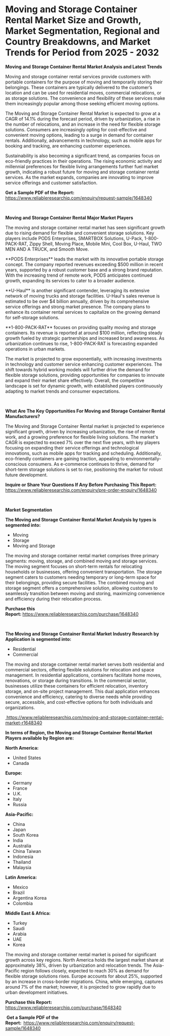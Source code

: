 <p><h1>Moving and Storage Container Rental Market Size and Growth, Market Segmentation, Regional and Country Breakdowns, and Market Trends for Period from 2025 -  2032</h1></p><p><strong>Moving and Storage Container Rental Market Analysis and Latest Trends</strong></p>
<p><p>Moving and storage container rental services provide customers with portable containers for the purpose of moving and temporarily storing their belongings. These containers are typically delivered to the customer’s location and can be used for residential moves, commercial relocations, or as storage solutions. The convenience and flexibility of these services make them increasingly popular among those seeking efficient moving options.</p><p>The Moving and Storage Container Rental Market is expected to grow at a CAGR of 14.1% during the forecast period, driven by urbanization, a rise in the number of relocations, and an increase in the need for flexible storage solutions. Consumers are increasingly opting for cost-effective and convenient moving options, leading to a surge in demand for container rentals. Additionally, advancements in technology, such as mobile apps for booking and tracking, are enhancing customer experiences. </p><p>Sustainability is also becoming a significant trend, as companies focus on eco-friendly practices in their operations. The rising economic activity and millennial preferences for flexible living arrangements further fuel market growth, indicating a robust future for moving and storage container rental services. As the market expands, companies are innovating to improve service offerings and customer satisfaction.</p></p>
<p><strong>Get a Sample PDF of the Report:&nbsp;</strong> <a href="https://www.reliableresearchiq.com/enquiry/request-sample/1648340?utm_campaign=2948&utm_medium=2&utm_source=Github&utm_content=ia&utm_term=16042025&utm_id=moving-and-storage-container-rental">https://www.reliableresearchiq.com/enquiry/request-sample/1648340</a></p>
<p>&nbsp;</p>
<p><strong>Moving and Storage Container Rental Major Market Players</strong></p>
<p><p>The moving and storage container rental market has seen significant growth due to rising demand for flexible and convenient storage solutions. Key players include PODS Enterprises, SMARTBOX Solutions, U-Pack, 1-800-PACK-RAT, Zippy Shell, Moving Place, Mobile Mini, Cool Box, U-Haul, TWO MEN AND A TRUCK, and Smooth Move.</p><p>**PODS Enterprises** leads the market with its innovative portable storage concept. The company reported revenues exceeding $500 million in recent years, supported by a robust customer base and a strong brand reputation. With the increasing trend of remote work, PODS anticipates continued growth, expanding its services to cater to a broader audience.</p><p>**U-Haul** is another significant contender, leveraging its extensive network of moving trucks and storage facilities. U-Haul's sales revenue is estimated to be over $4 billion annually, driven by its comprehensive service offerings and strong market presence. The company plans to enhance its container rental services to capitalize on the growing demand for self-storage solutions.</p><p>**1-800-PACK-RAT** focuses on providing quality moving and storage containers. Its revenue is reported at around $100 million, reflecting steady growth fueled by strategic partnerships and increased brand awareness. As urbanization continues to rise, 1-800-PACK-RAT is forecasting expanded operations in urban markets.</p><p>The market is projected to grow exponentially, with increasing investments in technology and customer service enhancing customer experiences. The shift towards hybrid working models will further drive the demand for flexible storage solutions, providing opportunities for companies to innovate and expand their market share effectively. Overall, the competitive landscape is set for dynamic growth, with established players continuously adapting to market trends and consumer expectations.</p></p>
<p>&nbsp;</p>
<p><strong>What Are The Key Opportunities For Moving and Storage Container Rental Manufacturers?</strong></p>
<p><p>The Moving and Storage Container Rental market is projected to experience significant growth, driven by increasing urbanization, the rise of remote work, and a growing preference for flexible living solutions. The market's CAGR is expected to exceed 7% over the next five years, with key players focusing on expanding their service offerings and technological innovations, such as mobile apps for tracking and scheduling. Additionally, eco-friendly containers are gaining traction, appealing to environmentally-conscious consumers. As e-commerce continues to thrive, demand for short-term storage solutions is set to rise, positioning the market for robust future development.</p></p>
<p><strong>Inquire or Share Your Questions If Any Before Purchasing This Report:</strong> <a href="https://www.reliableresearchiq.com/enquiry/pre-order-enquiry/1648340?utm_campaign=2948&utm_medium=2&utm_source=Github&utm_content=ia&utm_term=16042025&utm_id=moving-and-storage-container-rental">https://www.reliableresearchiq.com/enquiry/pre-order-enquiry/1648340</a></p>
<p>&nbsp;</p>
<p><strong>Market Segmentation</strong></p>
<p><strong>The Moving and Storage Container Rental Market Analysis by types is segmented into:</strong></p>
<p><ul><li>Moving</li><li>Storage</li><li>Moving and Storage</li></ul></p>
<p><p>The moving and storage container rental market comprises three primary segments: moving, storage, and combined moving and storage services. The moving segment focuses on short-term rentals for relocating households or businesses, offering convenient transportation. The storage segment caters to customers needing temporary or long-term space for their belongings, providing secure facilities. The combined moving and storage segment offers a comprehensive solution, allowing customers to seamlessly transition between moving and storing, maximizing convenience and efficiency during their relocation process.</p></p>
<p><strong>Purchase this Report:&nbsp;</strong><a href="https://www.reliableresearchiq.com/purchase/1648340?utm_campaign=2948&utm_medium=2&utm_source=Github&utm_content=ia&utm_term=16042025&utm_id=moving-and-storage-container-rental">https://www.reliableresearchiq.com/purchase/1648340</a></p>
<p>&nbsp;</p>
<p><strong>The Moving and Storage Container Rental Market Industry Research by Application is segmented into:</strong></p>
<p><ul><li>Residential</li><li>Commercial</li></ul></p>
<p><p>The moving and storage container rental market serves both residential and commercial sectors, offering flexible solutions for relocation and space management. In residential applications, containers facilitate home moves, renovations, or storage during transitions. In the commercial sector, businesses utilize these containers for efficient relocation, inventory storage, and on-site project management. This dual application enhances convenience and efficiency, catering to diverse needs while providing secure, accessible, and cost-effective options for both individuals and organizations.</p></p>
<p><a href="https://www.reliableresearchiq.com/moving-and-storage-container-rental-market-r1648340?utm_campaign=2948&utm_medium=2&utm_source=Github&utm_content=ia&utm_term=16042025&utm_id=moving-and-storage-container-rental">&nbsp;https://www.reliableresearchiq.com/moving-and-storage-container-rental-market-r1648340</a></p>
<p><strong>In terms of Region, the Moving and Storage Container Rental Market Players available by Region are:</strong></p>
<p>
    <p> <strong> North America: </strong>
        <ul>
            <li>United States</li>
            <li>Canada</li>
        </ul>
        </p> 
    <p> <strong> Europe: </strong>
        <ul>
            <li>Germany</li>
            <li>France</li>
            <li>U.K.</li>
            <li>Italy</li>
            <li>Russia</li>
        </ul>
        </p> 
    <p> <strong> Asia-Pacific: </strong>
        <ul>
            <li>China</li>
            <li>Japan</li>
            <li>South Korea</li>
            <li>India</li>
            <li>Australia</li>
            <li>China Taiwan</li>
            <li>Indonesia</li>
            <li>Thailand</li>
            <li>Malaysia</li>
        </ul>
        </p> 
    <p> <strong> Latin America: </strong>
        <ul>
            <li>Mexico</li>
            <li>Brazil</li>
            <li>Argentina Korea</li>
            <li>Colombia</li>
        </ul>
        </p> 
    <p> <strong> Middle East & Africa: </strong>
        <ul>
            <li>Turkey</li>
            <li>Saudi</li>
            <li>Arabia</li>
            <li>UAE</li>
            <li>Korea</li>
        </ul>
    </p>
    </p>
<p><p>The moving and storage container rental market is poised for significant growth across key regions. North America holds the largest market share at approximately 38%, driven by urbanization and relocation trends. The Asia-Pacific region follows closely, expected to reach 30% as demand for flexible storage solutions rises. Europe accounts for about 25%, supported by an increase in cross-border migrations. China, while emerging, captures around 7% of the market; however, it is projected to grow rapidly due to urban development initiatives.</p></p>
<p><strong>Purchase this Report: </strong><a href="https://www.reliableresearchiq.com/purchase/1648340?utm_campaign=2948&utm_medium=2&utm_source=Github&utm_content=ia&utm_term=16042025&utm_id=moving-and-storage-container-rental">https://www.reliableresearchiq.com/purchase/1648340</a></p>
<p>&nbsp;<strong>Get a Sample PDF of the Report:&nbsp;&nbsp;</strong><a href="https://www.reliableresearchiq.com/enquiry/request-sample/1648340?utm_campaign=2948&utm_medium=2&utm_source=Github&utm_content=ia&utm_term=16042025&utm_id=moving-and-storage-container-rental">https://www.reliableresearchiq.com/enquiry/request-sample/1648340</a></p>
<p><strong></strong></p>
<p><p></p><p></p><p></p></p>